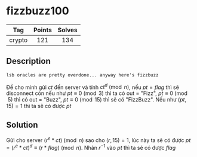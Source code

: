 # fizzbuzz100
|**Tag** | **Points** | **Solves**|
|:------:|:----------:|:---------:|
|crypto  |     121   |     134    |

## Description
```
lsb oracles are pretty overdone... anyway here's fizzbuzz
```

Đề cho mình gửi $ct$ đến server và tính $ct^d \pmod{n}$, nếu $pt = flag$ thì sẽ disconnect còn nếu như $pt \equiv 0 \pmod{3}$ thì ta có out = "Fizz", $pt \equiv 0 \pmod{5}$ thì có out = "Buzz", $pt \equiv 0 \pmod{15}$ thì sẽ có "FizzBuzz". Nếu như $(pt, 15) = 1$ thì ta sẽ có được $pt$

## Solution
Gửi cho server $(r^e*ct)\pmod{n}$ sao cho $(r, 15) = 1$, lúc này ta sẽ có được $pt = (r^e*ct)^d \equiv (r*flag) \pmod{n}$. Nhân $r^{-1}$ vào $pt$ thì ta sẽ có được $flag$
